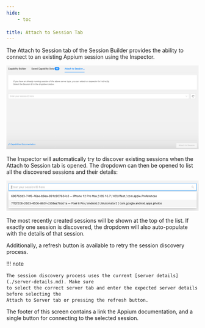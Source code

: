 ```yaml
---
hide:
    - toc

title: Attach to Session Tab
---
```


The Attach to Session tab of the Session Builder provides the ability to connect to an existing
Appium session using the Inspector.

![Attach to Session](assets/images/attach-to-session/attach-to-session.png)

The Inspector will automatically try to discover existing sessions when the Attach to Session tab is
opened. The dropdown can then be opened to list all the discovered sessions and their details:

![Found Sessions](assets/images/attach-to-session/found-sessions.png)

The most recently created sessions will be shown at the top of the list. If exactly one session is
discovered, the dropdown will also auto-populate with the details of that session.

Additionally, a refresh button is available to retry the session discovery process.

!!! note

    The session discovery process uses the current [server details](./server-details.md). Make sure
    to select the correct server tab and enter the expected server details before selecting the
    Attach to Server tab or pressing the refresh button.

The footer of this screen contains a link the Appium documentation, and a single button for
connecting to the selected session.
